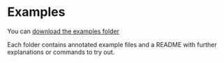 Examples
==================================================

You can 
[download the examples folder](https://minhaskamal.github.io/DownGit/#/home?url=https://github.com/DannyBen/jobly/tree/master/examples)

Each folder contains annotated example files and a README with further 
explanations or commands to try out.
